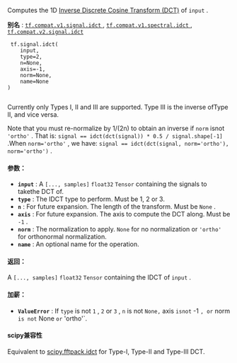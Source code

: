 Computes the 1D [Inverse Discrete Cosine Transform (DCT)](https://en.wikipedia.org/wiki/Discrete_cosine_transform#Inverse_transforms) of  `input` .

**别名** : [ `tf.compat.v1.signal.idct` ](/api_docs/python/tf/signal/idct), [ `tf.compat.v1.spectral.idct` ](/api_docs/python/tf/signal/idct), [ `tf.compat.v2.signal.idct` ](/api_docs/python/tf/signal/idct)

```
 tf.signal.idct(
    input,
    type=2,
    n=None,
    axis=-1,
    norm=None,
    name=None
)
 
```

Currently only Types I, II and III are supported. Type III is the inverse ofType II, and vice versa.

Note that you must re-normalize by 1/(2n) to obtain an inverse if  `norm`  isnot  `'ortho'` . That is: `signal == idct(dct(signal)) * 0.5 / signal.shape[-1]` .When  `norm='ortho'` , we have: `signal == idct(dct(signal, norm='ortho'), norm='ortho')` .

#### 参数：
- **`input`** : A  `[..., samples]`   `float32`   `Tensor`  containing the signals to takethe DCT of.
- **`type`** : The IDCT type to perform. Must be 1, 2 or 3.
- **`n`** : For future expansion. The length of the transform. Must be  `None` .
- **`axis`** : For future expansion. The axis to compute the DCT along. Must be  `-1` .
- **`norm`** : The normalization to apply.  `None`  for no normalization or  `'ortho'` for orthonormal normalization.
- **`name`** : An optional name for the operation.


#### 返回：
A  `[..., samples]`   `float32`   `Tensor`  containing the IDCT of  `input` .

#### 加薪：
- **`ValueError`** : If  `type`  is not  `1` ,  `2`  or  `3` ,  `n`  is not  `None,` axis `isnot` -1 `, or` norm `is not` None `or` 'ortho'`.


#### scipy兼容性
Equivalent to [scipy.fftpack.idct](https://docs.scipy.org/doc/scipy-0.14.0/reference/generated/scipy.fftpack.idct.html) for Type-I, Type-II and Type-III DCT.

